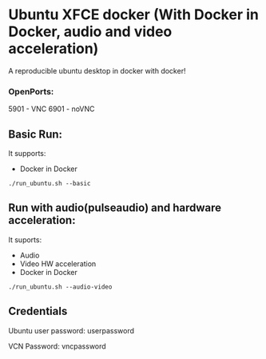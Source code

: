 # Ubuntu XFCE docker (With Docker in Docker, audio and video acceleration)

A reproducible ubuntu desktop in docker with docker!

### OpenPorts:
5901 - VNC
6901 - noVNC

## Basic Run:

It supports:
- Docker in Docker

```
./run_ubuntu.sh --basic
```

## Run with audio(pulseaudio) and hardware acceleration:

It suports:
- Audio
- Video HW acceleration
- Docker in Docker

```
./run_ubuntu.sh --audio-video
```

## Credentials

Ubuntu user password: userpassword

VCN Password: vncpassword
